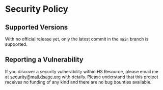 # Security Policy

## Supported Versions
With no official release yet, only the latest commit in the `main` branch is supported.

## Reporting a Vulnerability
If you discover a security vulnerability within HS Resource, please email me at [security@mail.dsage.org][1] with
details. Please understand that this project receives no funding of any kind and there are no bug bounties available.

[1]: mailto:security@mail.dsage.org
